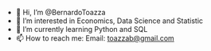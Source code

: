 - 👋 Hi, I’m @BernardoToazza
- 👀 I’m interested in Economics, Data Science and Statistic
- 🌱 I’m currently learning Python and SQL
- 📫 How to reach me: Email: toazzab@gmail.com
